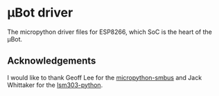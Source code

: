 # μBot driver

The micropython driver files for ESP8266, which SoC is the heart of the μBot.

## Acknowledgements

I would like to thank Geoff Lee for the [micropython-smbus](https://github.com/gkluoe/micropython-smbus) and Jack Whittaker for the [lsm303-python](https://github.com/jackw01/lsm303-python).
